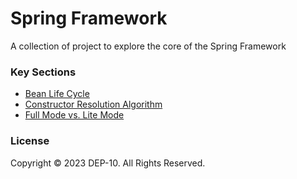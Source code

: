 # Spring Framework

A collection of project to explore the core of the Spring Framework

### Key Sections
- [Bean Life Cycle](/bean-lifecycle)
- [Constructor Resolution Algorithm](/constructor-resolution-algorithm)
- [Full Mode vs. Lite Mode](/full-vs-lite)

### License
Copyright &copy; 2023 DEP-10. All Rights Reserved.
